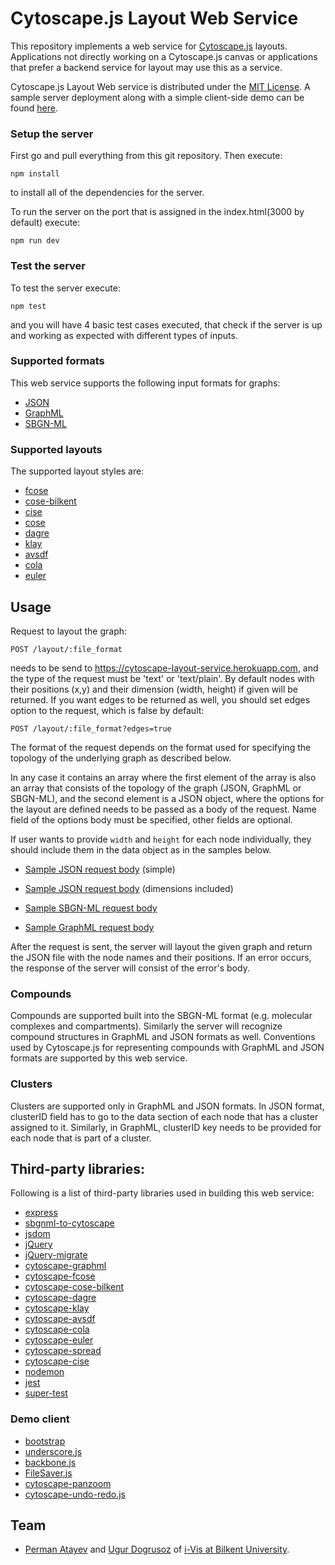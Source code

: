 Cytoscape.js Layout Web Service
================================================================================

This repository implements a web service for [Cytoscape.js](http://js.cytoscape.org/) layouts. Applications not directly working on a Cytoscape.js canvas or applications that prefer a backend service for layout may use this as a service.

Cytoscape.js Layout Web service is distributed under the [MIT License](https://opensource.org/licenses/MIT).
A sample server deployment along with a simple client-side demo can be found [here](https://cytoscape-layout-service.herokuapp.com/).

### Setup the server
First go and pull everything from this git repository. Then execute: 
```
npm install
```
to install all of the dependencies for the server.

To run the server on the port that is assigned in the index.html(3000 by default) execute:
```
npm run dev
```

### Test the server
To test the server execute:
```
npm test
```
and you will have 4 basic test cases executed, that check if the server is up and working as expected with different types of inputs.


### Supported formats
This web service supports the following input formats for graphs:
- [JSON](https://www.json.org/)
- [GraphML](http://graphml.graphdrawing.org/)
- [SBGN-ML](https://github.com/sbgn/sbgn/wiki/SBGN_ML)

### Supported layouts
The supported layout styles are:
- [fcose](https://github.com/iVis-at-Bilkent/cytoscape.js-fcose)
- [cose-bilkent](https://github.com/cytoscape/cytoscape.js-cose-bilkent)
- [cise](https://github.com/iVis-at-Bilkent/cytoscape.js-cise)
- [cose](https://github.com/iVis-at-Bilkent/cytoscape.js-cose)
- [dagre](https://github.com/cytoscape/cytoscape.js-dagre)
- [klay](https://github.com/cytoscape/cytoscape.js-klay)
- [avsdf](https://github.com/iVis-at-Bilkent/cytoscape.js-avsdf)
- [cola](https://github.com/cytoscape/cytoscape.js-cola)
- [euler](https://github.com/cytoscape/cytoscape.js-euler)

## Usage
Request to layout the graph:
```
POST /layout/:file_format
```
needs to be send to https://cytoscape-layout-service.herokuapp.com, and the type of the request must be 'text' or 'text/plain'.
By default nodes with their positions (x,y) and their dimension (width, height) if given will be returned. If you want edges to be returned as well, you should set edges option to the request, which is false by default:
```
POST /layout/:file_format?edges=true
```

The format of the request depends on the format used for specifying the topology of the underlying graph as described below.

In any case it contains an array where the first element of the array is also an array that consists of the topology of the graph (JSON, GraphML or SBGN-ML), and the second element is a JSON object, where the options for the layout are defined needs to be passed as a body of the request. Name field of the options body must be specified, other fields are optional. 

If user wants to provide ```width``` and ```height``` for each node individually, they should include them in the data object as in the samples below.

- [Sample JSON request body](https://github.com/iVis-at-Bilkent/cytoscape.js-layout-service/blob/master/public/samples/sample4-simple-json.txt) (simple)

- [Sample JSON request body](https://github.com/iVis-at-Bilkent/cytoscape.js-layout-service/blob/master/public/samples/json_sample_width_height.json) (dimensions included)

- [Sample SBGN-ML request body](https://github.com/iVis-at-Bilkent/cytoscape.js-layout-service/blob/master/public/samples/sample7-simple-sbgnml.txt)

- [Sample GraphML request body](https://github.com/iVis-at-Bilkent/cytoscape.js-layout-service/blob/master/public/samples/sample2-simple-graphml.txt)

After the request is sent, the server will layout the given graph and return the JSON file with the node names and their positions.
If an error occurs, the response of the server will consist of the error's body.

### Compounds
Compounds are supported built into the SBGN-ML format (e.g. molecular complexes and compartments). Similarly the server will recognize compound structures in GraphML and JSON formats as well. Conventions used by Cytoscape.js for representing compounds with GraphML and JSON formats are supported by this web service.

### Clusters
Clusters are supported only in GraphML and JSON formats. In JSON format, clusterID field has to go to the data section of each node that has a cluster assigned to it. Similarly, in GraphML, clusterID key needs to be provided for each node that is part of a cluster.  

## Third-party libraries:
Following is a list of third-party libraries used in building this web service:
- [express](https://www.npmjs.com/package/express)
- [sbgnml-to-cytoscape](https://www.npmjs.com/package/sbgnml-to-cytoscape)
- [jsdom](https://www.npmjs.com/package/jsdom)
- [jQuery](https://www.npmjs.com/package/jquery)
- [jQuery-migrate](https://www.npmjs.com/package/jquery-migrate)
- [cytoscape-graphml](https://www.npmjs.com/package/cytoscape-graphml)
- [cytoscape-fcose](https://www.npmjs.com/package/cytoscape-fcose)
- [cytoscape-cose-bilkent](https://www.npmjs.com/package/cytoscape-cose-bilkent)
- [cytoscape-dagre](https://www.npmjs.com/package/cytoscape-dagre)
- [cytoscape-klay](https://www.npmjs.com/package/cytoscape-klay)
- [cytoscape-avsdf](https://www.npmjs.com/package/cytoscape-avsdf)
- [cytoscape-cola](https://www.npmjs.com/package/cytoscape-cola)
- [cytoscape-euler](https://www.npmjs.com/package/cytoscape-euler)
- [cytoscape-spread](https://www.npmjs.com/package/cytoscape-spread)
- [cytoscape-cise](https://www.npmjs.com/package/cytoscape-cise)
- [nodemon](https://www.npmjs.com/package/nodemon)
- [jest](https://www.npmjs.com/package/jest)
- [super-test](https://www.npmjs.com/package/supertest)
### Demo client
- [bootstrap](https://getbootstrap.com)
- [underscore.js](https://underscorejs.org)
- [backbone.js](https://backbonejs.org)
- [FileSaver.js](https://github.com/eligrey/FileSaver.js/)
- [cytoscape-panzoom](https://github.com/cytoscape/cytoscape.js-panzoom)
- [cytoscape-undo-redo.js](https://github.com/iVis-at-Bilkent/cytoscape.js-undo-redo)

## Team

  * [Perman Atayev](https://github.com/PermanAtayev) and [Ugur Dogrusoz](https://github.com/ugurdogrusoz) of [i-Vis at Bilkent University](http://www.cs.bilkent.edu.tr/~ivis).



 

 

